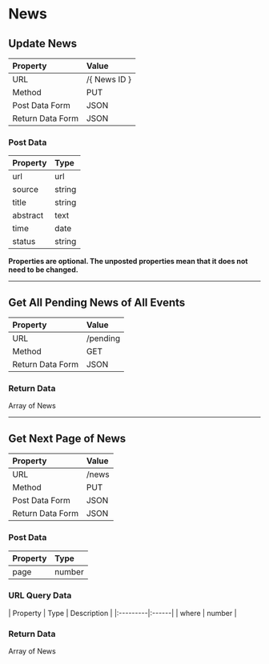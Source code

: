 # News

## Update News

| Property | Value |
|:---------|:------|
| URL | /{ News ID } |
| Method | PUT |
| Post Data Form | JSON |
| Return Data Form | JSON |

### Post Data

| Property | Type |
|:---------|:------|
| url | url |
| source | string |
| title | string |
| abstract | text |
| time | date |
| status | string |

**Properties are optional. The unposted properties mean that it does not need to be changed.**

---

## Get All Pending News of All Events

| Property | Value |
|:---------|:------|
| URL | /pending |
| Method | GET |
| Return Data Form | JSON |

### Return Data

Array of News

---

## Get Next Page of News

| Property | Value |
|:---------|:------|
| URL | /news |
| Method | PUT |
| Post Data Form | JSON |
| Return Data Form | JSON |


### Post Data

| Property | Type |
|:---------|:------|
| page | number |

### URL Query Data

| Property | Type | Description |
|:---------|:------|
| where | number |

### Return Data

Array of News
